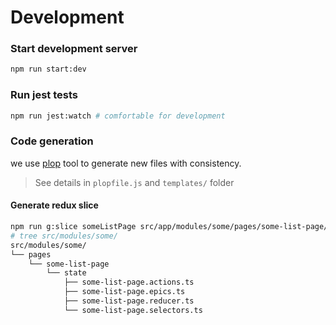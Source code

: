 # Development

### Start development server

```bash
npm run start:dev
```

### Run jest tests

```bash
npm run jest:watch # comfortable for development
```

### Code generation

we use [plop](https://plopjs.com/) tool to generate new files with consistency.

> See details in `plopfile.js` and `templates/` folder

#### Generate redux slice

```bash
npm run g:slice someListPage src/app/modules/some/pages/some-list-page/state
# tree src/modules/some/
src/modules/some/
└── pages
    └── some-list-page
        └── state
            ├── some-list-page.actions.ts
            ├── some-list-page.epics.ts
            ├── some-list-page.reducer.ts
            └── some-list-page.selectors.ts
```
